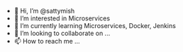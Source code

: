 - 👋 Hi, I’m @sattymish
- 👀 I’m interested in Microservices
- 🌱 I’m currently learning Microservices, Docker, Jenkins
- 💞️ I’m looking to collaborate on ...
- 📫 How to reach me ...

<!---
sattymish/sattymish is a ✨ special ✨ repository because its `README.md` (this file) appears on your GitHub profile.
You can click the Preview link to take a look at your changes.
--->
